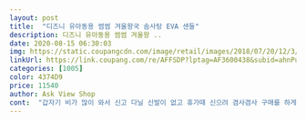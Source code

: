 ```yaml
---
layout: post 
title:  "디즈니 유아동용 썸썸 겨울왕국 솜사탕 EVA 샌들" 
description: 디즈니 유아동용 썸썸 겨울왕 ..
date: 2020-08-15 06:30:03 
img: https://static.coupangcdn.com/image/retail/images/2018/07/20/12/3/517c849a-7757-4e92-9644-137109a9978f.jpg 
linkUrl: https://link.coupang.com/re/AFFSDP?lptag=AF3600438&subid=ahnPublicAsk&pageKey=1551331615&itemId=2654362811&vendorItemId=70645172957&traceid=V0-113-ef0a58ef70ea9616 
categories: [1005] 
color: 4374D9 
price: 11540 
author: Ask View Shop 
cont:  "갑자기 비가 많이 와서 신고 다닐 신발이 없고 휴가때 신으려 겸사겸사 구매를 하게 되었는데 디즈니썸썸 캐릭터들도 너무 귀엽고 저렴이 치고는 쿠션감도 있고 발이 편합니다.<br/><br/>구두는 225 신는데<br/>너무 귀염뽀짝한 신발이에요 ㅋㅋ<br/>너무 잘 맞아요 ++<br/>물에 갈 때 편하게 신으려고 구입했어요 ^^<br/>사무실에서 신기 아까워요ㅜ 사이즈는 정사이즈 같고요! 하늘색이라<br/>사이즈가 애매했는데<br/>사이즈는 원래 운동화는245 신는데 240살까 50살까 고민했는데 50 잘 산것 같습니다 240은 작을뻔했네요^^<br/>어떤색을 살까 고민했는데 하늘색 사길 잘 한것 같습니다^^<br/>여름에 신기 더 예쁜거 같아여<br/>예쁘게 신겠습니다!<br/>이 신발은 230 주문했더니<br/>작지도 않고 꽉 끼지도 않고<br/>저는 운동화 230 신고<br/>힝 너무 이뻐요! 사무실 슬리퍼로 쓰려고 샀는데 너무 이뻐서... <br/><br/>" 
---
```

